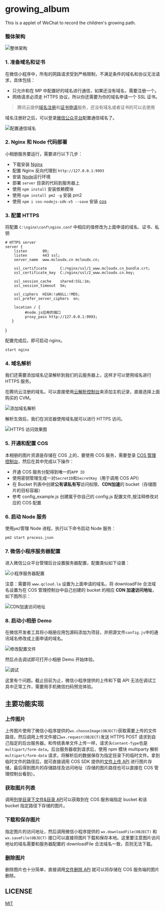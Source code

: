 # growing_album
This is a applet of WeChat to record the children's growing path.

### 整体架构

![整体架构](http://easyimage-10028115.file.myqcloud.com/internal/t3n2rrlm.ulr.jpg)

### 1. 准备域名和证书

在微信小程序中，所有的网路请求受到严格限制，不满足条件的域名和协议无法请求，具体包括：

* 只允许和在 MP 中配置好的域名进行通信，如果还没有域名，需要注册一个。
* 网络请求必须走 HTTPS 协议，所以你还需要为你的域名申请一个 SSL 证书。

> 腾讯云提供[域名注册](https://www.qcloud.com/product/dm.html)和[证书申请](https://console.qcloud.com/ssl)服务，还没有域名或者证书的可以去使用

域名注册好之后，可以登录[微信公众平台](https://mp.weixin.qq.com)配置通信域名了。

![配置通信域名](http://easyimage-10028115.file.myqcloud.com/internal/tjzpgjrz.y5a.jpg)

### 2. Nginx 和 Node 代码部署

小相册服务要运行，需要进行以下几步：

* 下载安装 [Nginx](http://nginx.org/)
* 配置 Nginx 反向代理到 `http://127.0.0.1:9993`
* 安装 [Node](https://nodejs.org/)运行环境
* 部署 `server` 目录的代码到服务器上
* 使用 `npm install` 安装依赖模块
* 使用 `npm install pm2 -g` 安装 pm2
* 使用 `npm i cos-nodejs-sdk-v5 --save` 安装 [cos](https://github.com/tencentyun/cos-nodejs-sdk-v5)

### 3. 配置 HTTPS

将配置 `C:\nginx\conf\nginx.conf` 中相应的值修改为上面申请的域名、证书、私钥

    # HTTPS server
    server {
        listen       80;
        listen       443 ssl;
        server_name  www.mcloudx.cn mcloudx.cn;

        ssl_certificate      C:/nginx/ssl/1_www.mcloudx.cn_bundle.crt;
        ssl_certificate_key  C:/nginx/ssl/2_www.mcloudx.cn.key;

        ssl_session_cache    shared:SSL:1m;
        ssl_session_timeout  5m;

        ssl_ciphers  HIGH:!aNULL:!MD5;
        ssl_prefer_server_ciphers  on;

        location / {
             #node.js应用的端口
             proxy_pass http://127.0.0.1:9993;
       }
   }


配置完成后，即可启动 nginx。

```sh
start nginx
```

### 4. 域名解析

我们还需要添加域名记录解析到我们的云服务器上，这样才可以使用域名进行 HTTPS 服务。

在腾讯云注册的域名，可以直接使用[云解析控制台](https://console.qcloud.com/cns/domains)来添加主机记录，直接选择上面购买的 CVM。

![添加域名解析](http://easyimage-10028115.file.myqcloud.com/internal/uw25hdj2.k1u.jpg)

解析生效后，我们在浏览器使用域名就可以进行 HTTPS 访问。

![HTTPS 访问效果图](http://easyimage-10028115.file.myqcloud.com/internal/bxfkmjea.g41.jpg)

### 5. 开通和配置 COS

本相册的图片资源是存储在 COS 上的，要使用 COS 服务，需要登录 [COS 管理控制台](https://console.qcloud.com/cos/overview)，然后在其中完成以下操作：

- 开通 COS 服务分配得到唯一的`APP ID`
- 使用密钥管理生成一对`SecretID`和`SecretKey`（用于调用 COS API）
- 在 Bucket 列表中创建**公有读私有写**访问权限、**CDN加速**的 bucket（存储图片的目标容器）
- 参考 config_example.js 创建属于你自己的 config.js 配置文件,按注释修改对应的 COS 配置

### 6. 启动 Node 服务

使用`pm2`管理 Node 进程，执行以下命令启动 Node 服务：

```bash
pm2 start process.json
```
### 7. 微信小程序服务器配置

进入微信公众平台管理后台设置服务器配置，配置类似如下设置：

![小程序服务器配置](http://easyimage-10028115.file.myqcloud.com/internal/erz2fmyd.bx1.jpg)

注意：需要将 `www.qcloud.la` 设置为上面申请的域名，将 downloadFile 合法域名设置为在 COS 管理控制台中自己创建的 bucket 的相应 **CDN 加速访问地址**，如下图所示：

![CDN加速访问地址](http://easyimage-10028115.file.myqcloud.com/internal/1criixcb.wat.jpg)

### 8. 启动小相册 Demo

在微信开发者工具将小相册应用包源码添加为项目，并把源文件`config.js`中的通讯域名修改成上面申请的域名。

![修改配置文件](http://easyimage-10028115.file.myqcloud.com/internal/nvqrghyi.pl4.jpg)

然后点击调试即可打开小相册 Demo 开始体验。

![调试](http://easyimage-10028115.file.myqcloud.com/internal/uo4m5gcd.tpr.jpg)

这里有个问题。截止目前为止，微信小程序提供的上传和下载 API 无法在调试工具中正常工作，需要用手机微信扫码预览体验。

## 主要功能实现

### 上传图片

上传图片使用了微信小程序提供的`wx.chooseImage(OBJECT)`获取需要上传的文件路径，然后调用上传文件接口`wx.request(OBJECT)`发送 HTTPS POST 请求到自己指定的后台服务器。和传统表单文件上传一样，请求头`Content-Type`也是`multipart/form-data`。后台服务器收到请求后，使用 npm 模块 multiparty 解析 `multipart/form-data` 请求，将解析后的数据保存为指定目录下的临时文件。拿到临时文件的路径后，就可直接调用 COS SDK 提供的[文件上传 API](https://www.qcloud.com/doc/product/430/5947#.E6.96.87.E4.BB.B6.E4.B8.8A.E4.BC.A0) 进行图片存储，最后得到图片的存储路径及访问地址（存储的图片路径也可以直接在 COS 管理控制台看到）。

### 获取图片列表

调用[列举目录下文件&目录 API](https://www.qcloud.com/doc/product/430/5947#.E5.88.97.E4.B8.BE.E7.9B.AE.E5.BD.95.E4.B8.8B.E6.96.87.E4.BB.B6.26amp.3B.E7.9B.AE.E5.BD.95)可以获取到在 COS 服务端指定 bucket 和该 bucket 指定路径下存储的图片。

### 下载和保存图片

指定图片的访问地址，然后调用微信小程序提供的 `wx.downloadFile(OBJECT)` 和 `wx.saveFile(OBJECT)` 接口可以直接将图片下载和保存本地。这里要注意图片访问地址的域名需要和服务器配置的 downloadFile 合法域名一致，否则无法下载。

### 删除图片

删除图片也十分简单，直接调用[文件删除 API](https://www.qcloud.com/doc/product/430/5947#.E6.96.87.E4.BB.B6.E5.88.A0.E9.99.A4) 就可以将存储在 COS 服务端的图片删除。

## LICENSE

[MIT](LICENSE)
